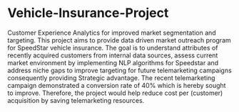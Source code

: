 # Vehicle-Insurance-Project
Customer Experience Analytics for improved market segmentation and targeting. This project aims to provide data driven market outreach program for SpeedStar vehicle insurance. The goal is to understand attributes of recently acquired customers from internal data sources, assess current market environment by implementing NLP algorithms for Speedstar and address niche gaps to improve targeting for future telemarketing campaigns consequently providing Strategic advantage. The recent telemarketing campaign demonstrated a conversion rate of 40% which is hereby sought to improve. Therefore, the project would help reduce cost per (customer) acquisition by saving telemarketing resources.
